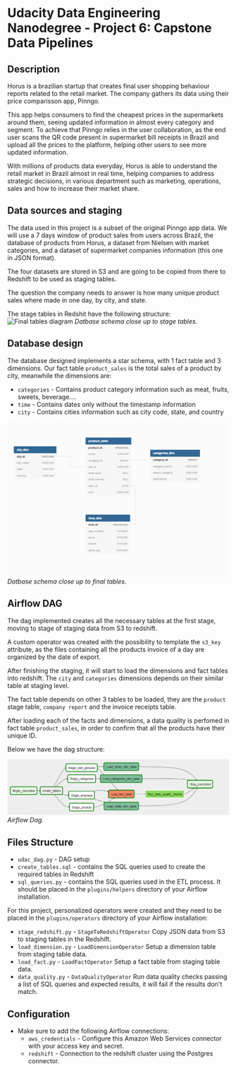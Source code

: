 # Udacity Data Engineering Nanodegree - Project 6: Capstone Data Pipelines

## Description

Horus is a brazilian startup that creates final user shopping behaviour reports related to the retail market. The company gathers its data using their price comparisson app, Pinngo.

This app helps consumers to find the cheapest prices in the supermarkets around them, seeing updated information in almost every category and segment. To achieve that Pinngo relies in the user collaboration,
as the end user scans the QR code present in supermarket bill receipts in Brazil and upload all the prices to the platform, helping other users to see more updated information.

With millions of products data everyday, Horus is able to understand the retail market in Brazil almost in real time, helping companies to address strategic decisions, in various department such as marketing, operations, sales and how to increase their market share.

## Data sources and staging

The data used in this project is a subset of the original Pinngo app data.  We will use a 7 days window of product sales from users across Brazil, the database of products from Horus,
a dataset from Nielsen with market categories, and a dataset of supermarket companies information (this one in JSON format).

The four datasets are stored in S3 and are going to be copied from there to Redshift to be used as staging tables.

The question the company needs to answer is how many unique product sales where made in one day, by city, and state. 

The stage tables in Redshit have the following structure:
![Final tables diagram](staging_tables.png.png)
_*Datbase schema close up to stage tables.*_

## Database design

The database designed implements a star schema, with 1 fact table and 3 dimensions. Our fact table `product_sales` is the total sales of a product by city, meanwhile the dimensions are:
* `categories` - Contains product category information such as meat, fruits, sweets, beverage....
* `time` - Contains dates only without the timestamp information
* `city` - Contains cities information such as city code, state, and country
 
![Final tables diagram](star_schema.png)
_*Datbase schema close up to final tables.*_

## Airflow DAG

The dag implemented creates all the necessary tables at the first stage, moving to stage of staging data from S3 to redshift. 

A custom operator was created with the possibility to template the `s3_key` attribute, as the files containing all the products invoice of a day are organized by the date of export.

After finishing the staging, it will start to load the dimensions and fact tables into redshift. The `city` and `categories` dimensions depends on their similar table at staging level.

The fact table depends on other 3 tables to be loaded, they are the `product` stage table, `company report` and the invoice receipts table.

After loading each of the facts and dimensions, a data quality is perfomed in fact table `product_sales`, in order to confirm that all the products have their unique ID.

Below we have the dag structure:

![DAG](dag_structure.png)
_*Airflow Dag.*_



## Files Structure

* `udac_dag.py` - DAG setup
* `create_tables.sql` - contains the SQL queries used to create the required tables in Redshift
* `sql_queries.py` - contains the SQL queries used in the ETL process. It should be placed in the `plugins/helpers` directory of your Airflow installation.

For this project, personalized operators were created and they need to be placed in the `plugins/operators` directory of your Airflow installation:
* `stage_redshift.py` - `StageToRedshiftOperator` Copy JSON data from S3 to staging tables in the Redshift.
* `load_dimension.py` - `LoadDimensionOperator` Setup a dimension table from staging table data.
* `load_fact.py` -  `LoadFactOperator` Setup a fact table from staging table data.
* `data_quality.py` - `DataQualityOperator` Run data quality checks passing a list of SQL queries and expected results, it will fail if the results don't match.

## Configuration

* Make sure to add the following Airflow connections:
    * `aws_credentials` - Configure this Amazon Web Services connector with your access key and secret.
    * `redshift` - Connection to the redshift cluster using the Postgres connector.